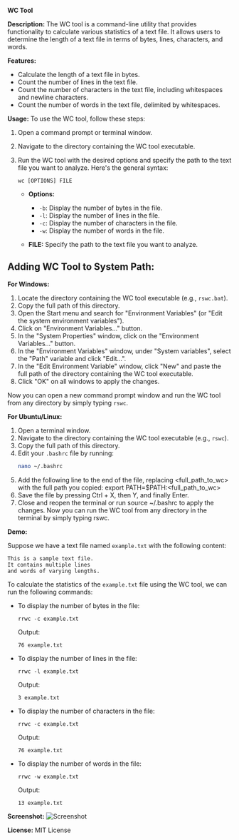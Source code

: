 **WC Tool**

**Description:**
The WC  tool is a command-line utility that provides functionality to calculate various statistics of a text file. It allows users to determine the length of a text file in terms of bytes, lines, characters, and words.

**Features:**
- Calculate the length of a text file in bytes.
- Count the number of lines in the text file.
- Count the number of characters in the text file, including whitespaces and newline characters.
- Count the number of words in the text file, delimited by whitespaces.

**Usage:**
To use the WC tool, follow these steps:

1. Open a command prompt or terminal window.

2. Navigate to the directory containing the WC tool executable.

3. Run the WC tool with the desired options and specify the path to the text file you want to analyze. Here's the general syntax:
   ```
   wc [OPTIONS] FILE
   ```

   - **Options:**
     - `-b`: Display the number of bytes in the file.
     - `-l`: Display the number of lines in the file.
     - `-c`: Display the number of characters in the file.
     - `-w`: Display the number of words in the file.

   - **FILE:** Specify the path to the text file you want to analyze.

## Adding WC Tool to System Path:

**For Windows:**

1. Locate the directory containing the WC tool executable (e.g., `rswc.bat`).
2. Copy the full path of this directory.
3. Open the Start menu and search for "Environment Variables" (or "Edit the system environment variables").
4. Click on "Environment Variables..." button.
5. In the "System Properties" window, click on the "Environment Variables..." button.
6. In the "Environment Variables" window, under "System variables", select the "Path" variable and click "Edit...".
7. In the "Edit Environment Variable" window, click "New" and paste the full path of the directory containing the WC tool executable.
8. Click "OK" on all windows to apply the changes.

Now you can open a new command prompt window and run the WC tool from any directory by simply typing `rswc`.

**For Ubuntu/Linux:**

1. Open a terminal window.
2. Navigate to the directory containing the WC tool executable (e.g., `rswc`).
3. Copy the full path of this directory.
4. Edit your `.bashrc` file by running:
   ```bash
   nano ~/.bashrc
5. Add the following line to the end of the file, replacing <full_path_to_wc> with the full path you copied:
    export PATH=$PATH:<full_path_to_wc>
6. Save the file by pressing Ctrl + X, then Y, and finally Enter.
7. Close and reopen the terminal or run source ~/.bashrc to apply the changes.
Now you can run the WC tool from any directory in the terminal by simply typing rswc.


**Demo:**

Suppose we have a text file named `example.txt` with the following content:
```
This is a sample text file.
It contains multiple lines
and words of varying lengths.
```

To calculate the statistics of the `example.txt` file using the WC tool, we can run the following commands:

- To display the number of bytes in the file:
  ```
  rrwc -c example.txt
  ```

  Output:
  ```
  76 example.txt
  ```

- To display the number of lines in the file:
  ```
  rrwc -l example.txt
  ```

  Output:
  ```
  3 example.txt
  ```

- To display the number of characters in the file:
  ```
  rrwc -c example.txt
  ```

  Output:
  ```
  76 example.txt
  ```

- To display the number of words in the file:
  ```
  rrwc -w example.txt
  ```

  Output:
  ```
  13 example.txt
  ```

**Screenshot:**
![Screenshot](./screenshot/demo.png)


**License:**
MIT License